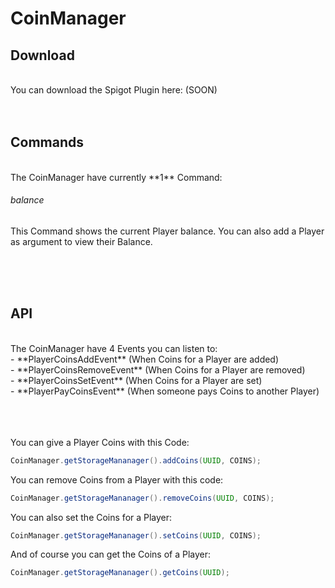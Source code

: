 # CoinManager

## Download
<br>
You can download the Spigot Plugin here: (SOON)
<br><br><br>

## Commands
<br>
The CoinManager have currently **1** Command: <br>

###### balance
This Command shows the current Player balance. You can also add a Player as argument to view their Balance.

<br><br><br>

## API
<br>
The CoinManager have 4 Events you can listen to: <br>
- **PlayerCoinsAddEvent** (When Coins for a Player are added) <br>
- **PlayerCoinsRemoveEvent** (When Coins for a Player are removed) <br>
- **PlayerCoinsSetEvent** (When Coins for a Player are set) <br>
- **PlayerPayCoinsEvent** (When someone pays Coins to another Player) <br>

<br><br><br>
You can give a Player Coins with this Code:
```java
CoinManager.getStorageMananager().addCoins(UUID, COINS);
```

You can remove Coins from a Player with this code:
```java
CoinManager.getStorageMananager().removeCoins(UUID, COINS);
```

You can also set the Coins for a Player:
```java
CoinManager.getStorageMananager().setCoins(UUID, COINS);
```

And of course you can get the Coins of a Player:
```java
CoinManager.getStorageMananager().getCoins(UUID);
```

